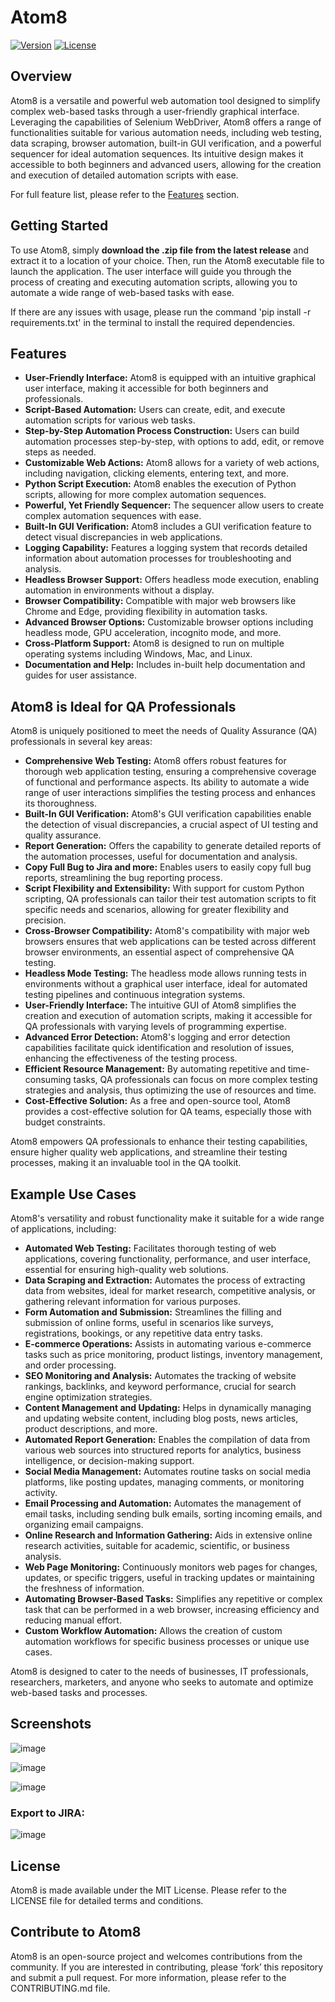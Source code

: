 # Atom8

[![Version](https://img.shields.io/badge/0.0.3-dev-blue)](https://github.com/Dcohen52/Atom8/tree/main)
[![License](https://img.shields.io/badge/License-MIT-green)](https://mit-license.org/)

## Overview

Atom8 is a versatile and powerful web automation tool designed to simplify complex web-based tasks through a
user-friendly graphical interface. Leveraging the capabilities of Selenium WebDriver, Atom8 offers a range of
functionalities suitable for various automation needs, including web testing, data scraping, browser automation,
built-in GUI verification, and a powerful sequencer for ideal automation sequences. Its intuitive design makes it
accessible to both beginners and advanced users, allowing for
the creation and execution of detailed automation scripts with ease.

For full feature list, please refer to the [Features](#key-features) section.

## Getting Started

To use Atom8, simply **download the .zip file from the latest release** and extract it to a location of your choice.
Then, run the Atom8 executable file to launch the application. The user interface will guide you through the process of
creating and executing automation scripts, allowing you to automate a wide range of web-based tasks with ease.

If there are any issues with usage, please run the command 'pip install -r requirements.txt' in the terminal to install
the required dependencies.

## Features

- **User-Friendly Interface:** Atom8 is equipped with an intuitive graphical user interface, making it accessible for
  both beginners and professionals.
- **Script-Based Automation:** Users can create, edit, and execute automation scripts for various web tasks.
- **Step-by-Step Automation Process Construction:** Users can build automation processes step-by-step, with options to
  add, edit, or remove steps as needed.
- **Customizable Web Actions:** Atom8 allows for a variety of web actions, including navigation, clicking elements,
  entering text, and more.
- **Python Script Execution:** Atom8 enables the execution of Python scripts, allowing for more complex automation
  sequences.
- **Powerful, Yet Friendly Sequencer:** The sequencer allow users to create complex automation sequences with ease.
- **Built-In GUI Verification:** Atom8 includes a GUI verification feature to detect visual discrepancies in web
  applications.
- **Logging Capability:** Features a logging system that records detailed information about automation processes for
  troubleshooting and analysis.
- **Headless Browser Support:** Offers headless mode execution, enabling automation in environments without a display.
- **Browser Compatibility:** Compatible with major web browsers like Chrome and Edge, providing flexibility in
  automation tasks.
- **Advanced Browser Options:** Customizable browser options including headless mode, GPU acceleration, incognito mode,
  and more.
- **Cross-Platform Support:** Atom8 is designed to run on multiple operating systems including Windows, Mac, and Linux.
- **Documentation and Help:** Includes in-built help documentation and guides for user assistance.

## Atom8 is Ideal for QA Professionals

Atom8 is uniquely positioned to meet the needs of Quality Assurance (QA) professionals in several key areas:

- **Comprehensive Web Testing:** Atom8 offers robust features for thorough web application testing, ensuring a
  comprehensive coverage of functional and performance aspects. Its ability to automate a wide range of user
  interactions simplifies the testing process and enhances its thoroughness.
- **Built-In GUI Verification:** Atom8's GUI verification capabilities enable the detection of visual discrepancies, a
  crucial aspect of UI testing and quality assurance.
- **Report Generation:** Offers the capability to generate detailed reports of the automation processes, useful for
  documentation and analysis.
- **Copy Full Bug to Jira and more:** Enables users to easily copy full bug reports, streamlining the bug reporting
  process.
- **Script Flexibility and Extensibility:** With support for custom Python scripting, QA professionals can tailor their
  test automation scripts to fit specific needs and scenarios, allowing for greater flexibility and precision.
- **Cross-Browser Compatibility:** Atom8's compatibility with major web browsers ensures that web applications can be
  tested across different browser environments, an essential aspect of comprehensive QA testing.
- **Headless Mode Testing:** The headless mode allows running tests in environments without a graphical user interface,
  ideal for automated testing pipelines and continuous integration systems.
- **User-Friendly Interface:** The intuitive GUI of Atom8 simplifies the creation and execution of automation scripts,
  making it accessible for QA professionals with varying levels of programming expertise.
- **Advanced Error Detection:** Atom8's logging and error detection capabilities facilitate quick identification and
  resolution of issues, enhancing the effectiveness of the testing process.
- **Efficient Resource Management:** By automating repetitive and time-consuming tasks, QA professionals can focus on
  more complex testing strategies and analysis, thus optimizing the use of resources and time.
- **Cost-Effective Solution:** As a free and open-source tool, Atom8 provides a cost-effective solution for QA teams,
  especially those with budget constraints.

Atom8 empowers QA professionals to enhance their testing capabilities, ensure higher quality web applications, and
streamline their testing processes, making it an invaluable tool in the QA toolkit.

## Example Use Cases

Atom8's versatility and robust functionality make it suitable for a wide range of applications, including:

- **Automated Web Testing:** Facilitates thorough testing of web applications, covering functionality, performance, and
  user interface, essential for ensuring high-quality web solutions.
- **Data Scraping and Extraction:** Automates the process of extracting data from websites, ideal for market research,
  competitive analysis, or gathering relevant information for various purposes.
- **Form Automation and Submission:** Streamlines the filling and submission of online forms, useful in scenarios like
  surveys, registrations, bookings, or any repetitive data entry tasks.
- **E-commerce Operations:** Assists in automating various e-commerce tasks such as price monitoring, product listings,
  inventory management, and order processing.
- **SEO Monitoring and Analysis:** Automates the tracking of website rankings, backlinks, and keyword performance,
  crucial for search engine optimization strategies.
- **Content Management and Updating:** Helps in dynamically managing and updating website content, including blog posts,
  news articles, product descriptions, and more.
- **Automated Report Generation:** Enables the compilation of data from various web sources into structured reports for
  analytics, business intelligence, or decision-making support.
- **Social Media Management:** Automates routine tasks on social media platforms, like posting updates, managing
  comments, or monitoring activity.
- **Email Processing and Automation:** Automates the management of email tasks, including sending bulk emails, sorting
  incoming emails, and organizing email campaigns.
- **Online Research and Information Gathering:** Aids in extensive online research activities, suitable for academic,
  scientific, or business analysis.
- **Web Page Monitoring:** Continuously monitors web pages for changes, updates, or specific triggers, useful in
  tracking updates or maintaining the freshness of information.
- **Automating Browser-Based Tasks:** Simplifies any repetitive or complex task that can be performed in a web browser,
  increasing efficiency and reducing manual effort.
- **Custom Workflow Automation:** Allows the creation of custom automation workflows for specific business processes or
  unique use cases.

Atom8 is designed to cater to the needs of businesses, IT professionals, researchers, marketers, and anyone who seeks to
automate and optimize web-based tasks and processes.

## Screenshots

![image](https://github.com/Dcohen52/Atom8/assets/26333525/7382fe3b-8954-4107-9fb6-a2699b65f414)

![image](https://github.com/Dcohen52/Atom8/assets/26333525/45dd2487-23b8-4212-9a94-f3915ed4e1bf)

![image](https://github.com/Dcohen52/Atom8/assets/26333525/0dcd70cc-1e4d-4478-bf97-f7112ebbf3c7)

### Export to JIRA:

![image](https://github.com/Dcohen52/Atom8/assets/26333525/b301c439-a8b6-47d6-ae72-188b8068de42)

## License

Atom8 is made available under the MIT License. Please refer to the LICENSE file for detailed terms and conditions.

## Contribute to Atom8

Atom8 is an open-source project and welcomes contributions from the community. If you are interested in contributing,
please ‘fork’ this repository and submit a pull request. For more information, please refer to the CONTRIBUTING.md file.
